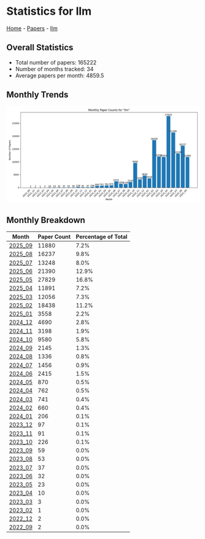 # Statistics for llm

[Home](https://arxcompass.github.io) - [Papers](https://arxcompass.github.io/papers) - [llm](https://arxcompass.github.io/papers/llm)

## Overall Statistics

- Total number of papers: 165222
- Number of months tracked: 34
- Average papers per month: 4859.5

## Monthly Trends

![Monthly Paper Counts](monthly_stats.png)

## Monthly Breakdown

| Month | Paper Count | Percentage of Total |
| --- | --- | --- |
| [2025_09](./2025_09/papers_1.md) | 11880 | 7.2% |
| [2025_08](./2025_08/papers_1.md) | 16237 | 9.8% |
| [2025_07](./2025_07/papers_1.md) | 13248 | 8.0% |
| [2025_06](./2025_06/papers_1.md) | 21390 | 12.9% |
| [2025_05](./2025_05/papers_1.md) | 27829 | 16.8% |
| [2025_04](./2025_04/papers_1.md) | 11891 | 7.2% |
| [2025_03](./2025_03/papers_1.md) | 12056 | 7.3% |
| [2025_02](./2025_02/papers_1.md) | 18438 | 11.2% |
| [2025_01](./2025_01/papers_1.md) | 3558 | 2.2% |
| [2024_12](./2024_12/papers_1.md) | 4690 | 2.8% |
| [2024_11](./2024_11/papers_1.md) | 3198 | 1.9% |
| [2024_10](./2024_10/papers_1.md) | 9580 | 5.8% |
| [2024_09](./2024_09/papers_1.md) | 2145 | 1.3% |
| [2024_08](./2024_08/papers_1.md) | 1336 | 0.8% |
| [2024_07](./2024_07/papers_1.md) | 1456 | 0.9% |
| [2024_06](./2024_06/papers_1.md) | 2415 | 1.5% |
| [2024_05](./2024_05/papers_1.md) | 870 | 0.5% |
| [2024_04](./2024_04/papers_1.md) | 762 | 0.5% |
| [2024_03](./2024_03/papers_1.md) | 741 | 0.4% |
| [2024_02](./2024_02/papers_1.md) | 660 | 0.4% |
| [2024_01](./2024_01/papers_1.md) | 206 | 0.1% |
| [2023_12](./2023_12/papers_1.md) | 97 | 0.1% |
| [2023_11](./2023_11/papers_1.md) | 91 | 0.1% |
| [2023_10](./2023_10/papers_1.md) | 226 | 0.1% |
| [2023_09](./2023_09/papers_1.md) | 59 | 0.0% |
| [2023_08](./2023_08/papers_1.md) | 53 | 0.0% |
| [2023_07](./2023_07/papers_1.md) | 37 | 0.0% |
| [2023_06](./2023_06/papers_1.md) | 32 | 0.0% |
| [2023_05](./2023_05/papers_1.md) | 23 | 0.0% |
| [2023_04](./2023_04/papers_1.md) | 10 | 0.0% |
| [2023_03](./2023_03/papers_1.md) | 3 | 0.0% |
| [2023_02](./2023_02/papers_1.md) | 1 | 0.0% |
| [2022_12](./2022_12/papers_1.md) | 2 | 0.0% |
| [2022_09](./2022_09/papers_1.md) | 2 | 0.0% |
